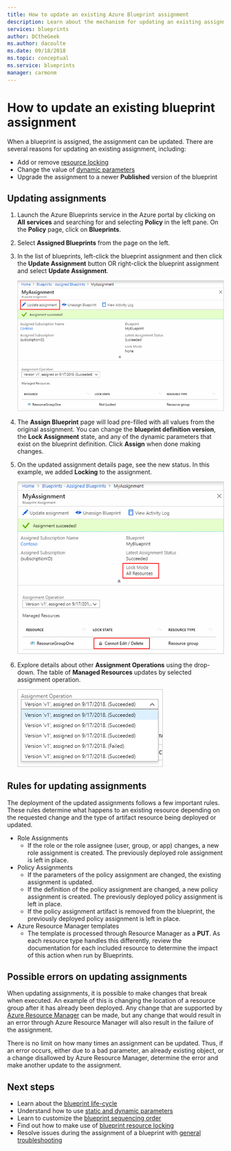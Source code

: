 ```yaml
---
title: How to update an existing Azure Blueprint assignment
description: Learn about the mechanism for updating an existing assignment in Azure Blueprints.
services: blueprints
author: DCtheGeek
ms.author: dacoulte
ms.date: 09/18/2018
ms.topic: conceptual
ms.service: blueprints
manager: carmonm
---
```

# How to update an existing blueprint assignment

When a blueprint is assigned, the assignment can be updated. There are several reasons for updating
an existing assignment, including:

- Add or remove [resource locking](../concepts/resource-locking.md)
- Change the value of [dynamic parameters](../concepts/parameters.md#dynamic-parameters)
- Upgrade the assignment to a newer **Published** version of the blueprint

## Updating assignments

1. Launch the Azure Blueprints service in the Azure portal by clicking on **All services** and searching for and selecting **Policy** in the left pane. On the **Policy** page, click on **Blueprints**.

1. Select **Assigned Blueprints** from the page on the left.

1. In the list of blueprints, left-click the blueprint assignment and then click the **Update Assignment** button OR right-click the blueprint assignment and select **Update Assignment**.

   ![Update assignment](../media/update-existing-assignments/update-assignment.png)

1. The **Assign Blueprint** page will load pre-filled with all values from the original assignment. You can change the **blueprint definition version**, the **Lock Assignment** state, and any of the dynamic parameters that exist on the blueprint definition. Click **Assign** when done making changes.

1. On the updated assignment details page, see the new status. In this example, we added **Locking** to the assignment.

   ![Updated assignment - locked](../media/update-existing-assignments/updated-assignment.png)

1. Explore details about other **Assignment Operations** using the drop-down. The table of **Managed Resources** updates by selected assignment operation.

   ![Assignment operations](../media/update-existing-assignments/assignment-operations.png)

## Rules for updating assignments

The deployment of the updated assignments follows a few important rules. These rules determine what
happens to an existing resource depending on the requested change and the type of artifact resource being deployed or updated.

- Role Assignments
  - If the role or the role assignee (user, group, or app) changes, a new role assignment is created. The previously deployed role assignment is left in place.
- Policy Assignments
  - If the parameters of the policy assignment are changed, the existing assignment is updated.
  - If the definition of the policy assignment are changed, a new policy assignment is created. The previously deployed policy assignment is left in place.
  - If the policy assignment artifact is removed from the blueprint, the previously deployed policy assignment is left in place.
- Azure Resource Manager templates
  - The template is processed through Resource Manager as a **PUT**. As each resource type handles this differently, review the documentation for each included resource to determine the impact of this action when run by Blueprints.

## Possible errors on updating assignments

When updating assignments, it is possible to make changes that break when executed. An example of
this is changing the location of a resource group after it has already been deployed. Any change
that are supported by [Azure Resource
Manager](../../../azure-resource-manager/resource-group-overview.md) can be made, but any change
that would result in an error through Azure Resource Manager will also result in the failure of the
assignment.

There is no limit on how many times an assignment can be updated. Thus, if an error occurs, either
due to a bad parameter, an already existing object, or a change disallowed by Azure Resource
Manager, determine the error and make another update to the assignment.

## Next steps

- Learn about the [blueprint life-cycle](../concepts/lifecycle.md)
- Understand how to use [static and dynamic parameters](../concepts/parameters.md)
- Learn to customize the [blueprint sequencing order](../concepts/sequencing-order.md)
- Find out how to make use of [blueprint resource locking](../concepts/resource-locking.md)
- Resolve issues during the assignment of a blueprint with [general troubleshooting](../troubleshoot/general.md)
